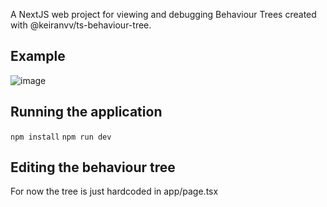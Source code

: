 A NextJS web project for viewing and debugging Behaviour Trees created with @keiranvv/ts-behaviour-tree.

## Example

![image](https://github.com/keiranvv/ts-behavior-tree-viewer/assets/266279/d335cd22-1eae-4e64-9840-f689c10bd703)

## Running the application
`npm install`
`npm run dev`

## Editing the behaviour tree

For now the tree is just hardcoded in app/page.tsx
